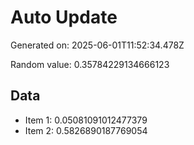 # Auto Update

Generated on: 2025-06-01T11:52:34.478Z

Random value: 0.35784229134666123

## Data

- Item 1: 0.05081091012477379
- Item 2: 0.5826890187769054